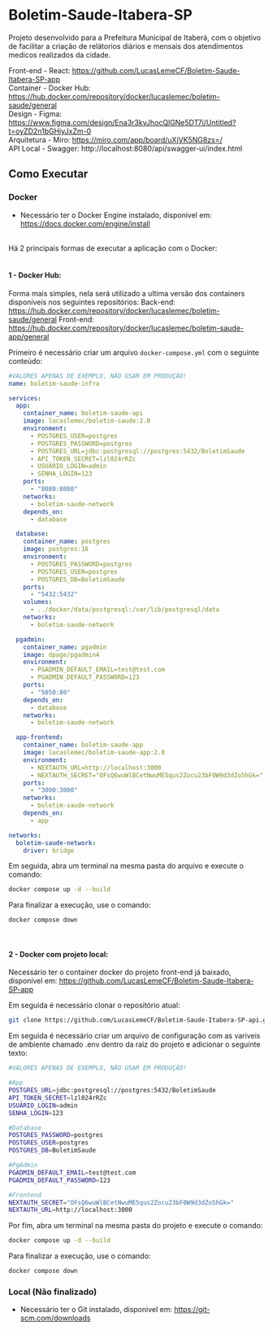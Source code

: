 # Boletim-Saude-Itabera-SP

Projeto desenvolvido para a Prefeitura Municipal de Itaberá, com o objetivo de facilitar a criação de relátorios diários e mensais dos atendimentos medicos realizados da cidade.


Front-end - React: https://github.com/LucasLemeCF/Boletim-Saude-Itabera-SP-app   
Container - Docker Hub: https://hub.docker.com/repository/docker/lucaslemec/boletim-saude/general  
Design - Figma: https://www.figma.com/design/Ena3r3kvJhocQlGNe5DT7i/Untitled?t=oyZD2n1bGHiyJxZm-0  
Arquitetura - Miro: https://miro.com/app/board/uXjVK5NG8zs=/  
API Local - Swagger: http://localhost:8080/api/swagger-ui/index.html

## Como Executar

### Docker

- Necessário ter o Docker Engine instalado, disponivel em: https://docs.docker.com/engine/install

<br>
Há 2 principais formas de executar a aplicação com o Docker:
<br><br>

#### 1 - Docker Hub:

Forma mais simples, nela será utilizado a ultima versão dos containers disponíveis nos seguintes repositórios: 
Back-end: https://hub.docker.com/repository/docker/lucaslemec/boletim-saude/general
Front-end: https://hub.docker.com/repository/docker/lucaslemec/boletim-saude-app/general

Primeiro é necessário criar um arquivo `docker-compose.yml` com o seguinte conteúdo:
```yaml
#VALORES APENAS DE EXEMPLO, NÃO USAR EM PRODUÇÃO!
name: boletim-saude-infra

services:
  app:
    container_name: boletim-saude-api
    image: lucaslemec/boletim-saude:2.0
    environment:
      - POSTGRES_USER=postgres
      - POSTGRES_PASSWORD=postgres
      - POSTGRES_URL=jdbc:postgresql://postgres:5432/BoletimSaude
      - API_TOKEN_SECRET=lzl024rRZc
      - USUARIO_LOGIN=admin
      - SENHA_LOGIN=123
    ports:
      - "8080:8080"
    networks:
      - boletim-saude-network
    depends_on:
      - database

  database:
    container_name: postgres
    image: postgres:16
    environment:
      - POSTGRES_PASSWORD=postgres
      - POSTGRES_USER=postgres
      - POSTGRES_DB=BoletimSaude
    ports:
      - "5432:5432"
    volumes:
      - ../docker/data/postgresql:/var/lib/postgresql/data
    networks:
      - boletim-saude-network

  pgadmin:
    container_name: pgadmin
    image: dpage/pgadmin4
    environment:
      - PGADMIN_DEFAULT_EMAIL=test@test.com
      - PGADMIN_DEFAULT_PASSWORD=123
    ports:
      - "5050:80"
    depends_on:
      - database
    networks:
      - boletim-saude-network

  app-frontend:
    container_name: boletim-saude-app
    image: lucaslemec/boletim-saude-app:2.0
    environment:
      - NEXTAUTH_URL=http://localhost:3000
      - NEXTAUTH_SECRET="OFsQ6wuWlBCetNwuME5qus2Zocu23bF0W9d3dZo5hGk="
    ports:
      - "3000:3000"
    networks:
      - boletim-saude-network
    depends_on:
      - app

networks:
  boletim-saude-network:
    driver: bridge
```
Em seguida, abra um terminal na mesma pasta do arquivo e execute o comando:
```bash
docker compose up -d --build
```
Para finalizar a execução, use o comando:
```bash
docker compose down
```

<br>

#### 2 - Docker com projeto local:
Necessário ter o container docker do projeto front-end já baixado, disponível em: https://github.com/LucasLemeCF/Boletim-Saude-Itabera-SP-app

Em seguida é necessário clonar o repositório atual:
```bash
git clone https://github.com/LucasLemeCF/Boletim-Saude-Itabera-SP-api.git
```
Em seguida é necessário criar um arquivo de configuração com as variveis de ambiente chamado .env dentro da raiz do projeto e adicionar o seguinte texto:
```bash
#VALORES APENAS DE EXEMPLO, NÃO USAR EM PRODUÇÃO!

#App
POSTGRES_URL=jdbc:postgresql://postgres:5432/BoletimSaude
API_TOKEN_SECRET=lzl024rRZc
USUARIO_LOGIN=admin
SENHA_LOGIN=123

#Database
POSTGRES_PASSWORD=postgres
POSTGRES_USER=postgres
POSTGRES_DB=BoletimSaude

#PgAdmin
PGADMIN_DEFAULT_EMAIL=test@test.com
PGADMIN_DEFAULT_PASSWORD=123

#Frontend
NEXTAUTH_SECRET="OFsQ6wuWlBCetNwuME5qus2Zocu23bF0W9d3dZo5hGk="
NEXTAUTH_URL=http://localhost:3000
```
Por fim, abra um terminal na mesma pasta do projeto e execute o comando:
```bash
docker compose up -d --build
```
Para finalizar a execução, use o comando:
```bash
docker compose down
```


### Local (Não finalizado)

- Necessário ter o Git instalado, disponivel em: https://git-scm.com/downloads